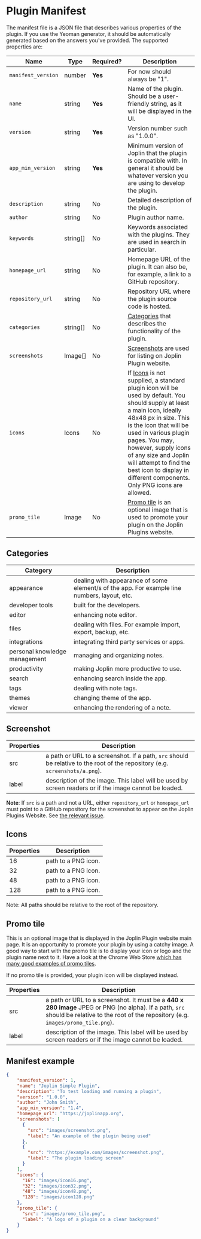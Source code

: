 # Plugin Manifest

The manifest file is a JSON file that describes various properties of the plugin. If you use the Yeoman generator, it should be automatically generated based on the answers you've provided. The supported properties are:

Name | Type | Required? | Description
--- | --- | --- | ---
`manifest_version` | number | **Yes** | For now should always be "1".
`name` | string | **Yes** | Name of the plugin. Should be a user-friendly string, as it will be displayed in the UI.
`version` | string | **Yes** | Version number such as "1.0.0".
`app_min_version` | string | **Yes** | Minimum version of Joplin that the plugin is compatible with. In general it should be whatever version you are using to develop the plugin.
`description` | string | No | Detailed description of the plugin.
`author` | string | No | Plugin author name.
`keywords` | string[] | No | Keywords associated with the plugins. They are used in search in particular.
`homepage_url` | string | No | Homepage URL of the plugin. It can also be, for example, a link to a GitHub repository.
`repository_url` | string | No | Repository URL where the plugin source code is hosted.
`categories` | string[] | No | [Categories](#categories) that describes the functionality of the plugin. 
`screenshots` | Image[] | No  | [Screenshots](#Screenshot) are used for listing on Joplin Plugin website.
`icons` | Icons | No | If [Icons](#Icons) is not supplied, a standard plugin icon will be used by default. You should supply at least a main icon, ideally 48x48 px in size. This is the icon that will be used in various plugin pages. You may, however, supply icons of any size and Joplin will attempt to find the best icon to display in different components. Only PNG icons are allowed.
`promo_tile` | Image | No | [Promo tile](#promo-tile) is an optional image that is used to promote your plugin on the Joplin Plugins website.

## Categories

| Category | Description |
| --- | --- |
| appearance | dealing with appearance of some element/s of the app. For example line numbers, layout, etc. |
| developer tools |  built for the developers. |
| editor |  enhancing note editor. |
| files |  dealing with files. For example import, export, backup, etc. |
| integrations | integrating third party services or apps. |
| personal knowledge management | managing and organizing notes. |
| productivity | making Joplin more productive to use. |
| search |  enhancing search inside the app. |
| tags | dealing with note tags. |
| themes |  changing theme of the app. |
| viewer | enhancing the rendering of a note. |

## Screenshot

| Properties | Description |
| --- | --- |
| src | a path or URL to a screenshot. If a path, `src` should be relative to the root of the repository (e.g. `screenshots/a.png`). |
| label | description of the image. This label will be used by screen readers or if the image cannot be loaded. |

**Note**: If `src` is a path and not a URL, either `repository_url` or `homepage_url` must point to a GitHub repository for the screenshot to appear on the Joplin Plugins Website. See [the relevant issue](https://github.com/joplin/website-plugin-discovery/issues/35).

## Icons

| Properties | Description |
| --- | --- |
| 16 | path to a PNG icon. |
| 32 | path to a PNG icon. |
| 48 | path to a PNG icon. |
| 128 | path to a PNG icon. |

Note: All paths should be relative to the root of the repository.

## Promo tile

This is an optional image that is displayed in the Joplin Plugin website main page. It is an opportunity to promote your plugin by using a catchy image. A good way to start with the promo tile is to display your icon or logo and the plugin name next to it. Have a look at the Chrome Web Store [which has many good examples of promo tiles](https://chromewebstore.google.com/category/extensions/lifestyle/social).

If no promo tile is provided, your plugin icon will be displayed instead.

| Properties | Description |
| --- | --- |
| src | a path or URL to a screenshot. It must be a **440 x 280 image** JPEG or PNG (no alpha). If a path, `src` should be relative to the root of the repository (e.g. `images/promo_tile.png`). |
| label | description of the image. This label will be used by screen readers or if the image cannot be loaded. |

## Manifest example

```json
{
    "manifest_version": 1,
    "name": "Joplin Simple Plugin",
    "description": "To test loading and running a plugin",
    "version": "1.0.0",
    "author": "John Smith",
    "app_min_version": "1.4",
    "homepage_url": "https://joplinapp.org",
    "screenshots": [
      {
        "src": "images/screenshot.png",
        "label": "An example of the plugin being used"
      },
      {
        "src": "https://example.com/images/screenshot.png",
        "label": "The plugin loading screen"
      }
    ],
    "icons": {
      "16": "images/icon16.png",
      "32": "images/icon32.png",
      "48": "images/icon48.png",
      "128": "images/icon128.png"
    },
    "promo_tile": {
      "src": "images/promo_tile.png",
      "label": "A logo of a plugin on a clear background"
    }
}
```

